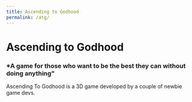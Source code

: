 ```yaml
---
title: Ascending to Godhood
permalink: /atg/
---
```


# Ascending to Godhood

### *A game for those who want to be the best they can without doing anything"

Ascending To Godhood is a 3D game developed by a couple of newbie game devs.
